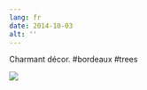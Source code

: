 ```yaml
---
lang: fr
date: 2014-10-03
alt: ''
---
```


Charmant décor. #bordeaux #trees

![](/photos/2014-10-03-1412355863.jpg)